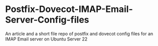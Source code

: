 # Postfix-Dovecot-IMAP-Email-Server-Config-files
An article and a short file repo of postfix and dovecot config files for an IMAP Email server on Ubuntu Server 22
